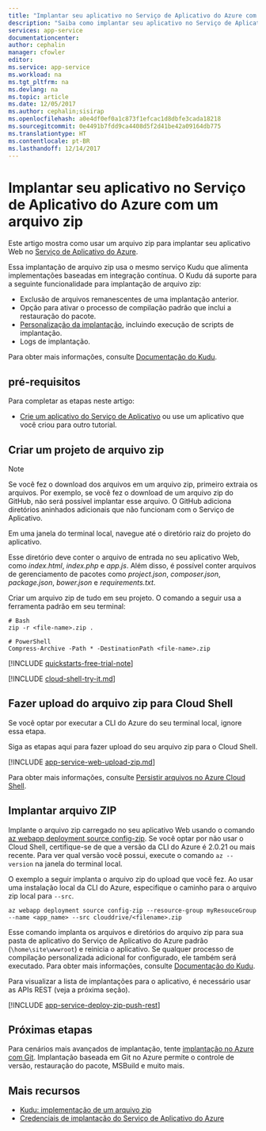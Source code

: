 ```yaml
---
title: "Implantar seu aplicativo no Serviço de Aplicativo do Azure com um arquivo zip | Microsoft Docs"
description: "Saiba como implantar seu aplicativo no Serviço de Aplicativo do Azure com um arquivo zip."
services: app-service
documentationcenter: 
author: cephalin
manager: cfowler
editor: 
ms.service: app-service
ms.workload: na
ms.tgt_pltfrm: na
ms.devlang: na
ms.topic: article
ms.date: 12/05/2017
ms.author: cephalin;sisirap
ms.openlocfilehash: a0e4df0ef0a1c873f1efcac1d8dbfe3cada18218
ms.sourcegitcommit: 0e4491b7fdd9ca4408d5f2d41be42a09164db775
ms.translationtype: HT
ms.contentlocale: pt-BR
ms.lasthandoff: 12/14/2017
---
```

# <a name="deploy-your-app-to-azure-app-service-with-a-zip-file"></a>Implantar seu aplicativo no Serviço de Aplicativo do Azure com um arquivo zip

Este artigo mostra como usar um arquivo zip para implantar seu aplicativo Web no [Serviço de Aplicativo do Azure](app-service-web-overview.md). 

Essa implantação de arquivo zip usa o mesmo serviço Kudu que alimenta implementações baseadas em integração contínua. O Kudu dá suporte para a seguinte funcionalidade para implantação de arquivo zip: 

- Exclusão de arquivos remanescentes de uma implantação anterior.
- Opção para ativar o processo de compilação padrão que inclui a restauração do pacote.
- [Personalização da implantação](https://github.com/projectkudu/kudu/wiki/Configurable-settings#repository-and-deployment-related-settings), incluindo execução de scripts de implantação.  
- Logs de implantação. 

Para obter mais informações, consulte [Documentação do Kudu](https://github.com/projectkudu/kudu/wiki/Deploying-from-a-zip-file).

## <a name="prerequisites"></a>pré-requisitos

Para completar as etapas neste artigo:

* [Crie um aplicativo do Serviço de Aplicativo](/azure/app-service/) ou use um aplicativo que você criou para outro tutorial.

## <a name="create-a-project-zip-file"></a>Criar um projeto de arquivo zip

>[!NOTE]
> Se você fez o download dos arquivos em um arquivo zip, primeiro extraia os arquivos. Por exemplo, se você fez o download de um arquivo zip do GitHub, não será possível implantar esse arquivo. O GitHub adiciona diretórios aninhados adicionais que não funcionam com o Serviço de Aplicativo. 
>

Em uma janela do terminal local, navegue até o diretório raiz do projeto do aplicativo. 

Esse diretório deve conter o arquivo de entrada no seu aplicativo Web, como _index.html_, _index.php_ e _app.js_. Além disso, é possível conter arquivos de gerenciamento de pacotes como _project.json_, _composer.json_, _package.json_, _bower.json_ e _requirements.txt_.

Criar um arquivo zip de tudo em seu projeto. O comando a seguir usa a ferramenta padrão em seu terminal:

```
# Bash
zip -r <file-name>.zip .

# PowerShell
Compress-Archive -Path * -DestinationPath <file-name>.zip
``` 

[!INCLUDE [quickstarts-free-trial-note](../../includes/quickstarts-free-trial-note.md)]

[!INCLUDE [cloud-shell-try-it.md](../../includes/cloud-shell-try-it.md)]

## <a name="upload-zip-file-to-cloud-shell"></a>Fazer upload do arquivo zip para Cloud Shell

Se você optar por executar a CLI do Azure do seu terminal local, ignore essa etapa.

Siga as etapas aqui para fazer upload do seu arquivo zip para o Cloud Shell. 

[!INCLUDE [app-service-web-upload-zip.md](../../includes/app-service-web-upload-zip-no-h.md)]

Para obter mais informações, consulte [Persistir arquivos no Azure Cloud Shell](../cloud-shell/persisting-shell-storage.md).

## <a name="deploy-zip-file"></a>Implantar arquivo ZIP

Implante o arquivo zip carregado no seu aplicativo Web usando o comando [az webapp deployment source config-zip](/cli/azure/webapp/deployment/source?view=azure-cli-latest#az_webapp_deployment_source_config_zip). Se você optar por não usar o Cloud Shell, certifique-se de que a versão da CLI do Azure é 2.0.21 ou mais recente. Para ver qual versão você possui, execute o comando `az --version` na janela do terminal local. 

O exemplo a seguir implanta o arquivo zip do upload que você fez. Ao usar uma instalação local da CLI do Azure, especifique o caminho para o arquivo zip local para `--src`.   

```azurecli-interactive
az webapp deployment source config-zip --resource-group myResouceGroup --name <app_name> --src clouddrive/<filename>.zip
```

Esse comando implanta os arquivos e diretórios do arquivo zip para sua pasta de aplicativo do Serviço de Aplicativo do Azure padrão (`\home\site\wwwroot`) e reinicia o aplicativo. Se qualquer processo de compilação personalizada adicional for configurado, ele também será executado. Para obter mais informações, consulte [Documentação do Kudu](https://github.com/projectkudu/kudu/wiki/Deploying-from-a-zip-file).

Para visualizar a lista de implantações para o aplicativo, é necessário usar as APIs REST (veja a próxima seção). 

[!INCLUDE [app-service-deploy-zip-push-rest](../../includes/app-service-deploy-zip-push-rest.md)]  

## <a name="next-steps"></a>Próximas etapas

Para cenários mais avançados de implantação, tente [implantação no Azure com Git](app-service-deploy-local-git.md). Implantação baseada em Git no Azure permite o controle de versão, restauração do pacote, MSBuild e muito mais.

## <a name="more-resources"></a>Mais recursos

* [Kudu: implementação de um arquivo zip](https://github.com/projectkudu/kudu/wiki/Deploying-from-a-zip-file)
* [Credenciais de implantação do Serviço de Aplicativo do Azure](app-service-deploy-ftp.md)
